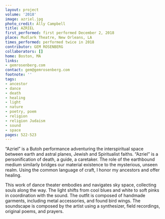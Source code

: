 ```yaml
---
layout: project
volume: '2018'
image: azriel.jpg
photo_credit: Ally Campbell
title: AZRIEL
first_performed: first performed December 2, 2018
place: Mudlark Theatre, New Orleans, LA
times_performed: performed twice in 2018
contributor: GEM ROSENBERG
collaborators: []
home: Boston, MA
links:
- gemrosenberg.com
contact: gem@gemrosenberg.com
footnote: ''
tags:
- ancestor
- dance
- death
- healing
- light
- nature
- poetry, poem
- religion
- religion Judaism
- sound
- space
pages: 522-523
---
```




“Azriel” is a Butoh performance adventuring the interspiritual space between earth and astral planes, Jewish and Spiritualist faiths. “Azriel” is a personification of death, a guide, a caretaker. The role of the earthbound medium similarly bridges our material existence to the mysterious, unseen realm. Using the common language of craft, I honor my ancestors and offer healing.

This work of dance theater embodies and navigates sky space, collecting souls along the way. The light shifts from cool blues and white to soft pinks in coordination with the sound. The outfit is composed of handmade garments, including metal accessories, and found bird wings. The soundscape is composed by the artist using a synthesizer, field recordings, original poems, and prayers.
